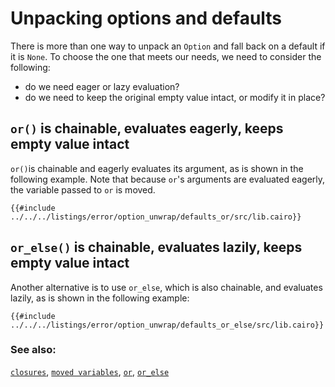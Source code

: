 # Unpacking options and defaults

There is more than one way to unpack an `Option` and fall back on a default if it is `None`. To choose the one that meets our needs, we need to consider the following:

- do we need eager or lazy evaluation?
- do we need to keep the original empty value intact, or modify it in place?

## `or()` is chainable, evaluates eagerly, keeps empty value intact

`or()`is chainable and eagerly evaluates its argument, as is shown in the following example. Note that because `or`'s arguments are evaluated eagerly, the variable passed to `or` is moved.

```cairo,editable
{{#include ../../../listings/error/option_unwrap/defaults_or/src/lib.cairo}}
```

## `or_else()` is chainable, evaluates lazily, keeps empty value intact

Another alternative is to use `or_else`, which is also chainable, and evaluates lazily, as is shown in the following example:

```cairo,editable
{{#include ../../../listings/error/option_unwrap/defaults_or_else/src/lib.cairo}}
```

### See also:

[`closures`][closures], [`moved variables`][moved], [`or`][or], [`or_else`][or_else]

[closures]: https://book.cairo-lang.org/ch11-01-closures.html
[moved]: https://book.cairo-lang.org/ch04-01-what-is-ownership.html#ownership-using-a-linear-type-system
[or]: https://docs.swmansion.com/scarb/corelib/core-option-OptionTrait.html#or
[or_else]: https://docs.swmansion.com/scarb/corelib/core-option-OptionTrait.html#or_else
